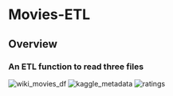 # Movies-ETL
## Overview

### An ETL function to read three files
![wiki_movies_df](https://user-images.githubusercontent.com/66225050/129489918-5ef16156-aada-4f49-a5b8-f201ad8b07fe.png)
![kaggle_metadata](https://user-images.githubusercontent.com/66225050/129489922-42e99f46-bf10-43ea-b3fc-31b177780045.png)
![ratings](https://user-images.githubusercontent.com/66225050/129489925-9f44dac7-79c3-4578-81eb-433da12d22b7.png)
